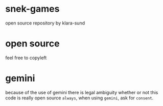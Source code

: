 # snek-games
open source repository by klara-sund
# open source
feel free to copyleft
# gemini
because of the use of gemini there is legal ambiguity 
whether or not  this code is really open source
`always`, when using `gemini`, ask for `consent`.
